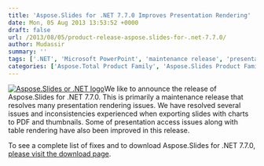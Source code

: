 ```yaml
---
title: 'Aspose.Slides for .NET 7.7.0 Improves Presentation Rendering'
date: Mon, 05 Aug 2013 13:53:52 +0000
draft: false
url: /2013/08/05/product-release-aspose.slides-for-.net-7.7.0/
author: Mudassir
summary: ''
tags: ['.NET', 'Microsoft PowerPoint', 'maintenance release', 'presentation rendering', 'product release']
categories: ['Aspose.Total Product Family', 'Aspose.Slides Product Family']
---
```


[![][1]](https://blog.aspose.com/wp-content/uploads/sites/2/2013/08/aspose-Slides-for-net_100.png)We like to announce the release of Aspose.Slides for .NET 7.7.0. This is primarily a maintenance release that resolves many presentation rendering issues. We have resolved several issues and inconsistencies experienced when exporting slides with charts to PDF and thumbnails. Some of presentation access issues along with table rendering have also been improved in this release.

To see a complete list of fixes and to download Aspose.Slides for .NET 7.7.0, [please visit the download page][2].




[1]: https://blog.aspose.com/wp-content/uploads/sites/2/2013/08/aspose-Slides-for-net_100.png "Aspose.Slides or .NET logo"
[2]: http://www.aspose.com/community/files/51/.net-components/aspose.slides-for-.net/default.aspx




